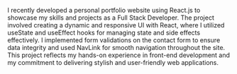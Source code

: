 I recently developed a personal portfolio website using React.js to showcase my skills and projects as a Full Stack Developer. 
The project involved creating a dynamic and responsive UI with React, where I utilized useState and useEffect hooks for managing state and side effects effectively. 
I implemented form validations on the contact form to ensure data integrity and used NavLink for smooth navigation throughout the site. This project reflects my hands-on experience in 
front-end development and my commitment to delivering stylish and user-friendly web applications.
